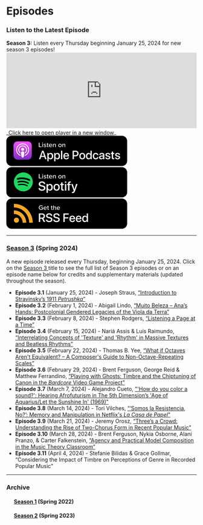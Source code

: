 <div class="hero-image" style="background-image: url('../images/pexels-jessica-lewis-583843.jpg');" alt="Iphone and Headphones. Photo by Jessica Lewis">
  <div class="hero-text" style="left:20%;">
    <h1>Episodes</h1>
  </div>
</div>

### Listen to the Latest Episode

<div class="announce">
<strong>Season 3:</strong> Listen every Thursday beginning January 25, 2024 for new season 3 episodes!
</div>

<iframe style="width: 100%; height:200px; border:none;" frameborder="no" scrolling="no" seamless src="https://player.captivate.fm/show/d9c88032-2609-4757-82c7-860198cb482f/"></iframe>
_<a href="https://player.captivate.fm/show/d9c88032-2609-4757-82c7-860198cb482f/" target="_blank">Click here to open player in a new window</a>_
<div class="subscribemini">
<a href="https://podcasts.apple.com/us/podcast/smt-pod/id1570119752" target="_blank"><img class="podimage" src="/images/ApplePodcasts.svg" alt="Listen on Apple Podcasts"/></a>
<a href="https://open.spotify.com/show/04BPdqjp732Z1zEvyKXWO3?go=1&utm_source=embed_v3&t=0" target="_blank"><img class="podimage" src="/images/Spotify.svg" alt="Listen on Spotify"/></a>
<a href="https://feeds.captivate.fm/smt-pod/" target="_blank"><img class="podimage" src="/images/RSSFeed.svg" alt="Get the RSS"/></a>
</div>
<hr>

<h3><a href="season03">Season 3</a> (Spring 2024)</h3>
A new episode released every Thursday, beginning January 25, 2024. Click on the <a href="season03">Season 3 </a> title to see the full list of Season 3 episodes or on an episode name below for credits and supplementary materials (updated throughout the season).

<div>
<ul><li><b>Episode 3.1</b> (January 25, 2024) - Joseph Straus, <a href="season03#e3.1">“Introduction to Stravinsky’s 1911 <em>Petrushka</em>”</a></li>
<li><b>Episode 3.2</b> (February 1, 2024) - Abigail Lindo, <a href="season03#e3.2">“Muito Beleza – Ana’s Hands: Postcolonial Gendered Legacies of the Viola da Terra” </a></li>
<li><b>Episode 3.3</b> (February 8, 2024) - Stephen Rodgers, <a href="season03#e3.3">“Listening a Page at a Time”</a></li>
<li><b>Episode 3.4</b> (February 15, 2024) - Nariá Assis & Luís Raimundo, <a href="season03#e3.4">“Interrelating Concepts of 'Texture' and 'Rhythm' in Massive Textures and Beatless Rhythms"</a></li>
<li><b>Episode 3.5</b> (February 22, 2024) - Thomas B. Yee, <a href="season03#e3.5">“What if Octaves Aren't Equivalent? – A Composer's Guide to Non-Octave-Repeating Scales”</a></li>
<li><b>Episode 3.6</b> (February 29, 2024) - Brent Ferguson, George Reid & Matthew Ferrandino, <a href="season03#e3.6">“Playing with Ghosts: Timbre and the Chiptuning of Canon in the <em>Bardcore</em> Video Game Project”</a></li>
<li><b>Episode 3.7</b> (March 7, 2024) - Alejandro Cueto, <a href="season03#e3.7">"'How do you color a sound?': Hearing Afrofuturism in The 5th Dimension’s 'Age of Aquarius/Let the Sunshine In' (1969)"</a></li>
<li><b>Episode 3.8</b> (March 14, 2024) - Tori Vilches, <a href="season03#e3.8">“‘Somos la Resistencia, No?’: Memory and Manipulation in Netflix's <em>La Casa de Papel</em>"</a></li>
<li><b>Episode 3.9</b> (March 21, 2024) - Jeremy Orosz, <a href="season03#e3.9">“Three’s a Crowd: Understanding the Rise of Two-Chorus Form in Recent Popular Music"</a></li>
<li><b>Episode 3.10</b> (March 28, 2024) - Brent Ferguson, Nykia Osborne, Alani Pranzo, & Carter Falkenstein, <a href="season03#e3.10">“Agency and Practical Model Composition in the Music Theory Classroom”</a></li>
<li><b>Episode 3.11</b> (April 4, 2024) - Stefanie Bilidas & Grace Gollmar, <!--<a href="season03#e3.11">-->“Considering the Impact of Timbre on Perceptions of Genre in Recorded Popular Music"<!--</a>--></li>
</ul>
</div>
<hr/>
<h3>Archive</h3>
<div style="margin-left:20px;" id="archive">
<h4><a href="season01">Season 1</a> (Spring 2022)</h4>
<h4><a href="season02">Season 2</a> (Spring 2023)</h4>
</div>
